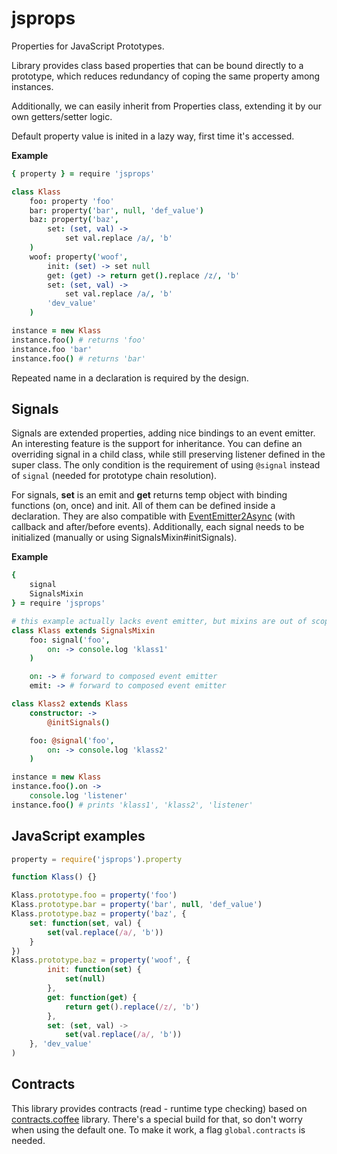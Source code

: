 # jsprops
Properties for JavaScript Prototypes.

Library provides class based properties that can be bound directly to a prototype, which reduces redundancy of coping the same property among instances.

Additionally, we can easily inherit from Properties class, extending it by our own getters/setter logic.

Default property value is inited in a lazy way, first time it's accessed.

**Example**

```coffeescript
{ property } = require 'jsprops'

class Klass
	foo: property 'foo'
	bar: property('bar', null, 'def_value')
	baz: property('baz',
		set: (set, val) ->
			set val.replace /a/, 'b'
	)
	woof: property('woof',
		init: (set) -> set null
		get: (get) -> return get().replace /z/, 'b'
		set: (set, val) ->
			set val.replace /a/, 'b'
		'dev_value'
	)

instance = new Klass
instance.foo() # returns 'foo'
instance.foo 'bar'
instance.foo() # returns 'bar'
```

Repeated name in a declaration is required by the design.

## Signals
Signals are extended properties, adding nice bindings to an event emitter. An interesting feature is the support for inheritance. You can define an overriding signal in a child class, while still preserving listener defined in the super class. The only condition is the requirement of using `@signal` instead of `signal` (needed for prototype chain resolution).

For signals, **set** is an emit and **get** returns temp object with binding functions (on, once) and init. All of them can be defined inside a declaration. They are also compatible with [EventEmitter2Async](https://github.com/TobiaszCudnik/EventEmitter2Async) (with callback and after/before events). Additionally, each signal needs to be initialized (manually or using SignalsMixin#initSignals).

**Example**

```coffeescript
{
	signal
	SignalsMixin
} = require 'jsprops'

# this example actually lacks event emitter, but mixins are out of scope of it
class Klass extends SignalsMixin
	foo: signal('foo',
		on: -> console.log 'klass1'
	)

	on: -> # forward to composed event emitter
	emit: -> # forward to composed event emitter

class Klass2 extends Klass
	constructor: ->
		@initSignals()

	foo: @signal('foo',
		on: -> console.log 'klass2'
	)

instance = new Klass
instance.foo().on ->
	console.log 'listener'
instance.foo() # prints 'klass1', 'klass2', 'listener'
```

## JavaScript examples

```javascript
property = require('jsprops').property

function Klass() {}

Klass.prototype.foo = property('foo')
Klass.prototype.bar = property('bar', null, 'def_value')
Klass.prototype.baz = property('baz', {
	set: function(set, val) {
		set(val.replace(/a/, 'b'))
	}
})
Klass.prototype.baz = property('woof', {
		init: function(set) {
			set(null)
		},
		get: function(get) {
			return get().replace(/z/, 'b')
		},
		set: (set, val) ->
			set(val.replace(/a/, 'b'))
	}, 'dev_value'
)
```


## Contracts
This library provides contracts (read - runtime type checking) based on [contracts.coffee](http://disnetdev.com/contracts.coffee/) library. There's a special build for that, so don't worry when using the default one. To make it work, a flag `global.contracts` is needed.